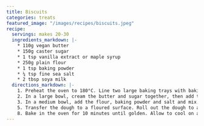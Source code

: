 ```yaml
---
title: Biscuits
categories: treats
featured_image: "/images/recipes/biscuits.jpeg"
recipe:
  servings: makes 20-30
  ingredients_markdown: |-
    * 110g vegan butter
    * 150g caster sugar
    * 1 tsp vanilla extract or maple syrup
    * 250g plain flour
    * 1 tsp baking powder
    * ¼ tsp fine sea salt
    * 2 tbsp soya milk
  directions_markdown: |-
    1. Preheat the oven to 180°C. Line two large baking trays with baking paper.
    2. In a large bowl, cream the butter and sugar together, then add the vanilla extract and mix.
    3. In a medium bowl, add the flour, baking powder and salt and mix. Add the dry ingredients to the wet and mix until crumbly. Add the milk and mix in until a dough forms, adding more milk if needed.
    5. Transfer the dough to a floured surface. Roll out the dough to around 1cm thick, and cut out the cookies using a cookie cutter, then place on the tray.
    8. Bake in the oven for 10 minutes until golden. Allow to cool on a wire rack before decorating with icing or melted chocolate, or simply enjoy on their own.
---
```

